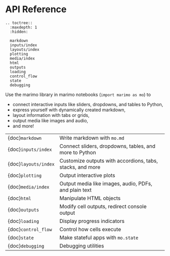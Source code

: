 # API Reference

```{eval-rst}
.. toctree::
  :maxdepth: 1
  :hidden:

  markdown
  inputs/index
  layouts/index
  plotting
  media/index
  html
  outputs
  loading
  control_flow
  state
  debugging
```

Use the marimo library in marimo notebooks (`import marimo as mo`) to

- connect interactive inputs like sliders, dropdowns, and tables to Python,
- express yourself with dynamically created markdown,
- layout information with tabs or grids,
- output media like images and audio,
- and more!

|                      |                                                           |
| :------------------- | :-------------------------------------------------------- |
| {doc}`markdown`      | Write markdown with `mo.md`                               |
| {doc}`inputs/index`  | Connect sliders, dropdowns, tables, and more to Python    |
| {doc}`layouts/index` | Customize outputs with accordions, tabs, stacks, and more |
| {doc}`plotting`      | Output interactive plots                                  |
| {doc}`media/index`   | Output media like images, audio, PDFs, and plain text     |
| {doc}`html`          | Manipulate HTML objects                                   |
| {doc}`outputs`       | Modify cell outputs, redirect console output              |
| {doc}`loading`       | Display progress indicators                               |
| {doc}`control_flow`  | Control how cells execute                                 |
| {doc}`state`         | Make stateful apps with `mo.state`                        |
| {doc}`debugging`     | Debugging utilities                                       |
